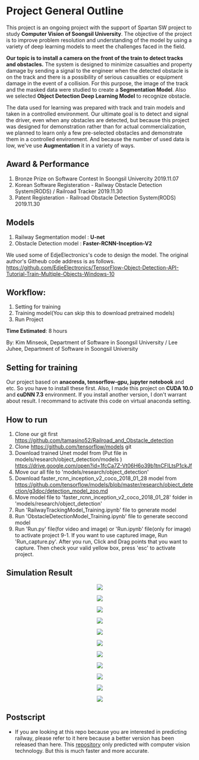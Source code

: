 # Project General Outline
This project is an ongoing project with the support of Spartan SW project to study **Computer Vision of Soongsil University**. The objective of the project is to improve problem resolution and understanding of the model by using a variety of deep learning models to meet the challenges faced in the field.

**Our topic is to install a camera on the front of the train to detect tracks and obstacles.** The system is designed to minimize casualties and property damage by sending a signal to the engineer when the detected obstacle is on the track and there is a possibility of serious casualties or equipment damage in the event of a collision. For this purpose, the image of the track and the masked data were studied to create a **Segmentation Model**. Also we selected **Object Detection Deep Learning Model** to recognize obstacle.

The data used for learning was prepared with track and train models and taken in a controlled environment. Our ultimate goal is to detect and signal the driver, even when any obstacles are detected, but because this project was designed for demonstration rather than for actual commercialization, we planned to learn only a few pre-selected obstacles and demonstrate them in a controlled environment. And because the number of used data is low, we've use **Augmentation** it in a variety of ways.

## Award & Performance
1. Bronze Prize on Software Contest In Soongsil Univercity 2019.11.07
2. Korean Software Registeration - Railway Obstacle Detection System(RODS) / Railroad Tracker 2019.11.30
3. Patent Registeration - Railroad Obstacle Detection System(RODS) 2019.11.30

## Models
1. Railway Segmentation model : **U-net**
2. Obstacle Detection model : **Faster-RCNN-Inception-V2**

We used some of EdjeElectronics's code to design the model. The original author's Githeub code address is as follows.
https://github.com/EdjeElectronics/TensorFlow-Object-Detection-API-Tutorial-Train-Multiple-Objects-Windows-10
    
## Workflow:
1. Setting for training
2. Training model(You can skip this to download pretrained models)
3. Run Project

**Time Estimated**: 8 hours

By: Kim Minseok, Department of Software in Soongsil University / 
 Lee Juhee, Department of Software in Soongsil University

## Setting for training
Our project based on **anaconda, tensorflow-gpu, jupyter notebook** and etc. So you have to install these first.
Also, I made this project on **CUDA 10.0** and **cuDNN 7.3** environment. If you install another version, I don't warrant about result.
I recommand to activate this code on virtual anaconda setting.

## How to run
1. Clone our git first
https://github.com/tamasino52/Railroad_and_Obstacle_detection
2. Clone https://github.com/tensorflow/models git
3. Download trained Unet model from (Put file in models/research/object_detection/models )
https://drive.google.com/open?id=1fcCa7Z-Vt06H6o39b1tnCFILtsP1ckJf
4. Move our all file to 'models/research/object_detection'
5. Download faster_rcnn_inception_v2_coco_2018_01_28 model from https://github.com/tensorflow/models/blob/master/research/object_detection/g3doc/detection_model_zoo.md
6. Move model file to 'faster_rcnn_inception_v2_coco_2018_01_28' folder in 'models/research/object_detection'
7. Run 'RailwayTrackingModel_Training.ipynb' file to generate model
8. Run 'ObstacleDetectionModel_Training.ipynb' file to generate seccond model
9. Run 'Run.py' file(for video and image) or 'Run.ipynb' file(only for image)  to activate project
9-1. If you want to use captured image, Run 'Run_capture.py'. After you run, Click and Drag points that you want to capture. Then check your valid yellow box, press 'esc' to activate project.

## Simulation Result
<p align="center">
  <img src="/simulation/test (1).JPG">
</p>
<p align="center">
  <img src="/simulation/test (2).JPG">
</p>
<p align="center">
  <img src="/simulation/test (3).JPG">
</p>
<p align="center">
  <img src="/simulation/test (4).JPG">
</p>
<p align="center">
  <img src="/simulation/test (5).JPG">
</p>
<p align="center">
  <img src="/simulation/test (6).JPG">
</p>
<p align="center">
  <img src="/simulation/test (7).JPG">
</p>
<p align="center">
  <img src="/simulation/test (8).JPG">
</p>
<p align="center">
  <img src="/simulation/test (9).JPG">
</p>
<p align="center">
  <img src="/simulation/test (10).JPG">
</p>
<p align="center">
  <img src="/simulation/test (11).JPG">
</p>

## Postscript
- If you are looking at this repo because you are interested in predicting railway, please refer to it here because a better version has been released than here. This <a href="https://github.com/tamasino52/Railway_detection">repository</a> only predicted with computer vision technology. But this is much faster and more accurate. 

